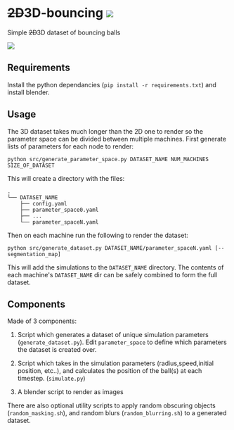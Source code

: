 # ~~2D~~3D-bouncing [![](https://github.com/Visual-modelling/2D-bouncing/workflows/2D-bouncing/badge.svg)](https://github.com/Visual-modelling/2D-bouncing/actions)
Simple ~~2D~~3D dataset of bouncing balls

![](https://user-images.githubusercontent.com/13795113/94870745-47907680-0440-11eb-93f9-7d162a24cca0.gif)

## Requirements

Install the python dependancies (`pip install -r requirements.txt`) and install blender.

## Usage
The 3D dataset takes much longer than the 2D one to render so the parameter space can be divided between multiple machines. First generate lists of parameters for each node to render:
```
python src/generate_parameter_space.py DATASET_NAME NUM_MACHINES SIZE_OF_DATASET
```
This will create a directory with the files:
```
.
└── DATASET_NAME
    ├── config.yaml
    ├── parameter_space0.yaml
    ├── ...
    └── parameter_spaceN.yaml
```
Then on each machine run the following to render the dataset:
```
python src/generate_dataset.py DATASET_NAME/parameter_spaceN.yaml [--segmentation_map]
```
This will add the simulations to the `DATASET_NAME` directory. The contents of each machine's `DATASET_NAME` dir can be safely combined to form the full dataset.


## Components
Made of 3 components:

1. Script which generates a dataset of unique simulation parameters (`generate_dataset.py`). Edit `parameter_space` to define which parameters the dataset is created over.

2. Script which takes in the simulation parameters (radius,speed,initial position, etc..), and calculates the position of the ball(s) at each timestep. (`simulate.py`)

4. A blender script to render as images

There are also optional utility scripts to apply random obscuring objects (`random_masking.sh`), and random blurs (`random_blurring.sh`) to a generated dataset.
